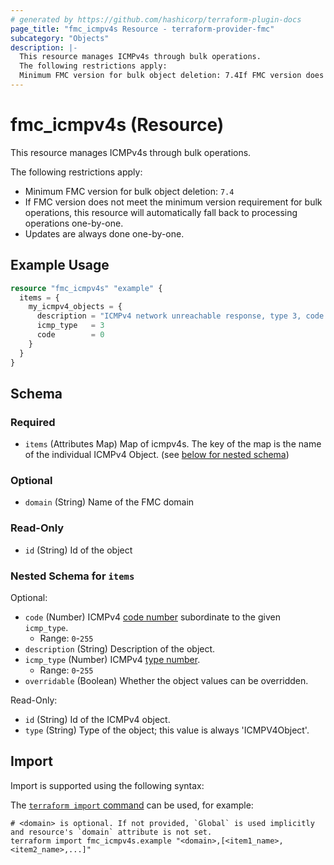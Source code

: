 ```yaml
---
# generated by https://github.com/hashicorp/terraform-plugin-docs
page_title: "fmc_icmpv4s Resource - terraform-provider-fmc"
subcategory: "Objects"
description: |-
  This resource manages ICMPv4s through bulk operations.
  The following restrictions apply:
  Minimum FMC version for bulk object deletion: 7.4If FMC version does not meet the minimum version requirement for bulk operations, this resource will automatically fall back to processing operations one-by-one.Updates are always done one-by-one.
---
```


# fmc_icmpv4s (Resource)

This resource manages ICMPv4s through bulk operations.

The following restrictions apply:
  - Minimum FMC version for bulk object deletion: `7.4`
  - If FMC version does not meet the minimum version requirement for bulk operations, this resource will automatically fall back to processing operations one-by-one.
  - Updates are always done one-by-one.

## Example Usage

```terraform
resource "fmc_icmpv4s" "example" {
  items = {
    my_icmpv4_objects = {
      description = "ICMPv4 network unreachable response, type 3, code 0"
      icmp_type   = 3
      code        = 0
    }
  }
}
```

<!-- schema generated by tfplugindocs -->
## Schema

### Required

- `items` (Attributes Map) Map of icmpv4s. The key of the map is the name of the individual ICMPv4 Object. (see [below for nested schema](#nestedatt--items))

### Optional

- `domain` (String) Name of the FMC domain

### Read-Only

- `id` (String) Id of the object

<a id="nestedatt--items"></a>
### Nested Schema for `items`

Optional:

- `code` (Number) ICMPv4 [code number](https://www.iana.org/assignments/icmp-parameters/icmp-parameters.xhtml) subordinate to the given `icmp_type`.
  - Range: `0`-`255`
- `description` (String) Description of the object.
- `icmp_type` (Number) ICMPv4 [type number](https://www.iana.org/assignments/icmp-parameters/icmp-parameters.xhtml).
  - Range: `0`-`255`
- `overridable` (Boolean) Whether the object values can be overridden.

Read-Only:

- `id` (String) Id of the ICMPv4 object.
- `type` (String) Type of the object; this value is always 'ICMPV4Object'.

## Import

Import is supported using the following syntax:

The [`terraform import` command](https://developer.hashicorp.com/terraform/cli/commands/import) can be used, for example:

```shell
# <domain> is optional. If not provided, `Global` is used implicitly and resource's `domain` attribute is not set.
terraform import fmc_icmpv4s.example "<domain>,[<item1_name>,<item2_name>,...]"
```

